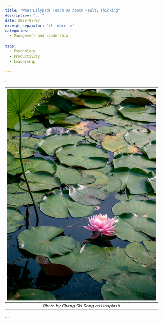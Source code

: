 ```yaml
---
title: "What Lilypads Teach Us About Faulty Thinking"
description: "..."
date: 2025-08-07
excerpt_separator: "<!--more-->"
categories:
  - Management and Leadership

tags:
  - Psychology
  - Productivity
  - Leadership

---
```


...

| ![image](/assets/images/cheng-shi-song-lilypads-unsplash.jpg) |
|:--:|
| *Photo by Cheng Shi Song on Unsplash* |

...